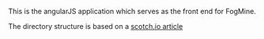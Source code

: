 This is the angularJS application which serves as the front end for FogMine.

The directory structure is based on a [scotch.io article](http://scotch.io/tutorials/javascript/angularjs-best-practices-directory-structure)


